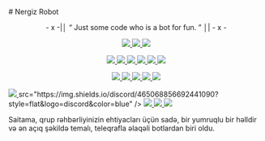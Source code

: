 <p align="center">
</p>
# Nergiz Robot
<p align="center">
- x -|│ “ Just some code who is a bot for fun. ” │| - x -
</p>
<p align="center">
<a href="https://app.codacy.com/gh/Gazahkzadadev/NergizRobot?utm_source=github.com&utm_medium=referral&utm_content=Gazahkzadadev/NergizRobot&utm_campaign=Badge_Grade_Settings" alt="Codacy Badge">
<img src="https://api.codacy.com/project/badge/Grade/6141417ceaf84545bab6bd671503df51" /> </a>
<a href="https://github.com/Gazahkzadadev/NergizRobot" alt="Libraries.io dependency status for GitHub repo"> <img src="https://img.shields.io/librariesio/github/Gazahkzadadev/NergizRobot" /> </a>
<a href="http://hits.dwyl.com/gazahkzadadev/nergizrobot" alt="HitCount"> <img src="http://hits.dwyl.com/Gazahkzadadev/NergizRobot.svg" /> </a>
</p>
<p align="center">
<a href="https://github.com/Gazahkzadadev/NergizRobot" alt="GitHub closed issues"> <img src="https://img.shields.io/github/issues-closed-raw/Gazahkzadadev/NergizRobot?style=flat&logo=github&color=success" /> </a>
<a href="https://github.com/Gazahkzadadev/NergizRobot" alt="GitHub commit activity"> <img src="https://img.shields.io/github/commit-activity/m/Gazahkzadadev/NergizRobot" /> </a>
<a href="https://github.com/Gazahkzadadev/NergizRobot/graphs/contributors" alt="GitHub contributors"> <img src="https://img.shields.io/github/contributors/Gazahkzadadev/NergizRobot?style=flat&logo=github" /> </a>
<a href="https://github.com/Gazahkzadadev/NergizRobot/network/members" alt="GitHub forks"> <img src="https://img.shields.io/github/forks/Gazahkzadadev/NergizRobot?label=Forks&logo=github" /> </a>
<a href="https://github.com/Gazahkzadadev/NergizRobot" alt="GitHub closed pull requests"> <img src="https://img.shields.io/github/issues-pr-closed-raw/Gazahkzadadev/NergizRobot?color=success" /> </a>
<a href="https://github.com/Gazahkzadadev/NergizRobot" alt="GitHub issues"> <img src="https://img.shields.io/github/issues-raw/Gazahkzadadev/NergizRobot?style=flat&logo=github&color=yellow" /> </a>
</p>
<p align="center">
<a href="https://github.com/Gazahkzadadev/NergizRobot" alt="GitHub release (latest by date including pre-releases)"> <img src="https://img.shields.io/github/v/release/Gazahkzadadev/NergizRobot?include_prereleases?style=flat&logo=github" /> </a>
<a href="https://www.python.org/" alt="made-with-python"> <img src="https://img.shields.io/badge/Made with-Python-1f425f.svg?style=flat&logo=python&color=blue" /> </a>
<a href="https://github.com/Gazahkzadadev/NergizRobot" alt="Docker!"> <img src="https://aleen42.github.io/badges/src/docker.svg" /> </a>
<a href="https://github.com/Gazahkzadadev/NergizRobot" alt="GitHub repo size"> <img src="https://img.shields.io/github/repo-size/Gazahkzadadev/NergizRobot" /> </a>
<a href="https://github.com/Gazahkzadadev/NergizRobot/blob/master/LICENSE" alt="GPLv3 license"> <img src="https://img.shields.io/badge/License-GPLv3-blue.svg" /> </a>
</p>
<a href="https://t.me/NergizChannel" alt="Telegram!"> <img src="https://aleen42.github.io/badges/src/telegram.svg" /> </a>
src="https://img.shields.io/discord/465068856692441090?style=flat&logo=discord&color=blue" /> </a>
<a href="" alt="GazahkzadaDev "> <img src="https://img.shields.io/badge/Built by-Kaizoku-blue" /> </a>
<a href="https://github.com/Gazahkzadadev/NergizRobot/graphs/commit-activity" alt="Maintenance"> <img src="https://img.shields.io/badge/Maintained?-yes-green.svg" /> </a>
<a href="https://makeapullrequest.com" alt="PRs Welcome"> <img src="https://img.shields.io/badge/PRs-welcome-brightgreen.svg?style=flat-square" /> </a>
</p>
Saitama, qrup rəhbərliyinizin ehtiyacları üçün sadə, bir yumruqlu bir həlldir və ən açıq şəkildə temalı, teleqrafla əlaqəli botlardan biri oldu.
